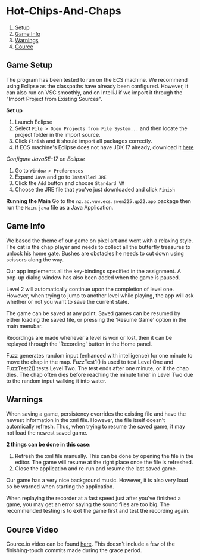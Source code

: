 # Hot-Chips-And-Chaps

1. [Setup](https://gitlab.ecs.vuw.ac.nz/course-work/swen225/2022/project1/t9/hot-chips-and-chaps#game-setup)
2. [Game Info](https://gitlab.ecs.vuw.ac.nz/course-work/swen225/2022/project1/t9/hot-chips-and-chaps#game-info)
3. [Warnings](https://gitlab.ecs.vuw.ac.nz/course-work/swen225/2022/project1/t9/hot-chips-and-chaps#warnings)
4. [Gource](https://gitlab.ecs.vuw.ac.nz/course-work/swen225/2022/project1/t9/hot-chips-and-chaps#gource-video)

## Game Setup
The program has been tested to run on the ECS machine. We recommend using Eclipse as the classpaths have already been configured. However, it can also run on VSC smoothly, and on IntelliJ if we import it through the "Import Project from Existing Sources".

**Set up**
1. Launch Eclipse  
2. Select `File > Open Projects from File System...` and then locate the project folder in the import source.
3. Click `Finish` and it should import all packages correctly.  
4. If ECS machine's Eclipse does not have JDK 17 already, download it [here](https://download.oracle.com/java/17/latest/jdk-17_linux-x64_bin.tar.gz)

*Configure JavaSE-17 on Eclipse*
1. Go to `Window > Preferences`
2. Expand `Java` and go to `Installed JRE`
3. Click the `Add` button and choose `Standard VM`
4. Choose the JRE file that you've just downloaded and click `Finish`

**Running the Main**
Go to the `nz.ac.vuw.ecs.swen225.gp22.app` package then run the `Main.java` file as a Java Application.

## Game Info
We based the theme of our game on pixel art and went with a relaxing style. The cat is the chap player and needs to collect all the butterfly treasures to unlock his home gate. Bushes are obstacles he needs to cut down using scissors along the way. 

Our app implements all the key-bindings specified in the assignment. A pop-up dialog window has also been added when the game is paused.

Level 2 will automatically continue upon the completion of level one. However, when trying to jump to another level while playing, the app will ask whether or not you want to save the current state.

The game can be saved at any point. Saved games can be resumed by either loading the saved file, or pressing the 'Resume Game' option in the main menubar.

Recordings are made whenever a level is won or lost, then it can be replayed through the 'Recording' button in the Home panel.

Fuzz generates random input (enhanced with intelligence) for one minute to move the chap in the map. FuzzTest1() is used to test Level One and FuzzTest2() tests Level Two. The test ends after one minute, or if the chap dies. The chap often dies before reaching the minute timer in Level Two due to the random input walking it into water. 

## Warnings
When saving a game, persistency overrides the existing file and have the newest information in the xml file. However, the file itself doesn't automically refresh. Thus,  when trying to resume the saved game, it may not load the newest saved game.

**2 things can be done in this case:**
1. Refresh the xml file manually. This can be done by opening the file in the editor. The game will resume at the right place once the file is refreshed.
2. Close the application and re-run and resume the last saved game.

Our game has a very nice background music. However, it is also very loud so be warned when starting the application.

When replaying the recorder at a fast speed just after you've finished a game, you may get an error saying the sound files are too big. The recommended testing is to exit the game first and test the recording again.

## Gource Video
Gource.io video can be found [here](https://youtu.be/guo5vPugr4g). This doesn't include a few of the finishing-touch commits made during the grace period.

